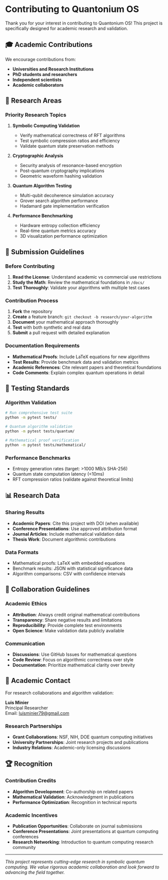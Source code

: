 # Contributing to Quantonium OS

Thank you for your interest in contributing to Quantonium OS! This project is specifically designed for academic research and validation.

## 🎓 Academic Contributions

We encourage contributions from:
- **Universities and Research Institutions**
- **PhD students and researchers** 
- **Independent scientists**
- **Academic collaborators**

## 🔬 Research Areas

### Priority Research Topics
1. **Symbolic Computing Validation**
   - Verify mathematical correctness of RFT algorithms
   - Test symbolic compression ratios and efficiency
   - Validate quantum state preservation methods

2. **Cryptographic Analysis**
   - Security analysis of resonance-based encryption
   - Post-quantum cryptography implications
   - Geometric waveform hashing validation

3. **Quantum Algorithm Testing**
   - Multi-qubit decoherence simulation accuracy
   - Grover search algorithm performance
   - Hadamard gate implementation verification

4. **Performance Benchmarking**
   - Hardware entropy collection efficiency
   - Real-time quantum metrics accuracy
   - 3D visualization performance optimization

## 📝 Submission Guidelines

### Before Contributing
1. **Read the License**: Understand academic vs commercial use restrictions
2. **Study the Math**: Review the mathematical foundations in `/docs/`
3. **Test Thoroughly**: Validate your algorithms with multiple test cases

### Contribution Process
1. **Fork** the repository
2. **Create** a feature branch: `git checkout -b research/your-algorithm`
3. **Document** your mathematical approach thoroughly
4. **Test** with both synthetic and real data
5. **Submit** a pull request with detailed explanation

### Documentation Requirements
- **Mathematical Proofs**: Include LaTeX equations for new algorithms
- **Test Results**: Provide benchmark data and validation metrics
- **Academic References**: Cite relevant papers and theoretical foundations
- **Code Comments**: Explain complex quantum operations in detail

## 🧪 Testing Standards

### Algorithm Validation
```bash
# Run comprehensive test suite
python -m pytest tests/

# Quantum algorithm validation
python -m pytest tests/quantum/

# Mathematical proof verification
python -m pytest tests/mathematical/
```

### Performance Benchmarks
- Entropy generation rates (target: >1000 MB/s SHA-256)
- Quantum state computation latency (<10ms)
- RFT compression ratios (validate against theoretical limits)

## 📊 Research Data

### Sharing Results
- **Academic Papers**: Cite this project with DOI (when available)
- **Conference Presentations**: Use approved attribution format
- **Journal Articles**: Include mathematical validation data
- **Thesis Work**: Document algorithmic contributions

### Data Formats
- Mathematical proofs: LaTeX with embedded equations
- Benchmark results: JSON with statistical significance data
- Algorithm comparisons: CSV with confidence intervals

## 🤝 Collaboration Guidelines

### Academic Ethics
- **Attribution**: Always credit original mathematical contributions
- **Transparency**: Share negative results and limitations
- **Reproducibility**: Provide complete test environments
- **Open Science**: Make validation data publicly available

### Communication
- **Discussions**: Use GitHub Issues for mathematical questions
- **Code Review**: Focus on algorithmic correctness over style
- **Documentation**: Prioritize mathematical clarity over brevity

## 📧 Academic Contact

For research collaborations and algorithm validation:

**Luis Minier**  
Principal Researcher  
Email: luisminier79@gmail.com

### Research Partnerships
- **Grant Collaborations**: NSF, NIH, DOE quantum computing initiatives
- **University Partnerships**: Joint research projects and publications
- **Industry Relations**: Academic-only licensing discussions

## 🏆 Recognition

### Contribution Credits
- **Algorithm Development**: Co-authorship on related papers
- **Mathematical Validation**: Acknowledgment in publications
- **Performance Optimization**: Recognition in technical reports

### Academic Incentives
- **Publication Opportunities**: Collaborate on journal submissions
- **Conference Presentations**: Joint presentations at quantum computing conferences
- **Research Networking**: Introduction to quantum computing research community

---

*This project represents cutting-edge research in symbolic quantum computing. We value rigorous academic collaboration and look forward to advancing the field together.*